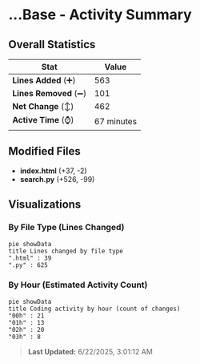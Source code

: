 # ...Base - Activity Summary 

## Overall Statistics

| Stat                   | Value                                                             |
| ---------------------- | ----------------------------------------------------------------- |
| **Lines Added** (➕)   | 563                                          |
| **Lines Removed** (➖) | 101                                        |
| **Net Change** (↕)    | 462                |
| **Active Time** (⌚)   | 67 minutes |


## Modified Files
- **index.html** (+37, -2)
- **search.py** (+526, -99)

## Visualizations

### By File Type (Lines Changed)

```mermaid
pie showData
title Lines changed by file type
".html" : 39
".py" : 625
```

### By Hour (Estimated Activity Count)

```mermaid
pie showData
title Coding activity by hour (count of changes)
"00h" : 21
"01h" : 13
"02h" : 20
"03h" : 8
```


> **Last Updated:** 6/22/2025, 3:01:12 AM